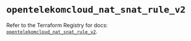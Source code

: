 # `opentelekomcloud_nat_snat_rule_v2`

Refer to the Terraform Registry for docs: [`opentelekomcloud_nat_snat_rule_v2`](https://registry.terraform.io/providers/opentelekomcloud/opentelekomcloud/1.36.31/docs/resources/nat_snat_rule_v2).
